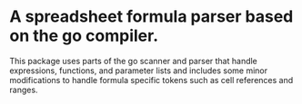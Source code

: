 # A spreadsheet formula parser based on the go compiler.

This package uses parts of the go scanner and parser that
handle expressions, functions, and parameter lists and 
includes some minor modifications to handle formula 
specific tokens such as cell references and ranges.
